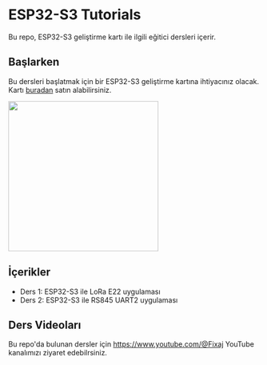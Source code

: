 # ESP32-S3 Tutorials

Bu repo, ESP32-S3 geliştirme kartı ile ilgili eğitici dersleri içerir.

## Başlarken

Bu dersleri başlatmak için bir ESP32-S3 geliştirme kartına ihtiyacınız olacak. Kartı [buradan](https://shop.fixaj.com/esp32-s3-board-n16r8-lehimlenmis-tak-calistir-usb-type-c) satın alabilirsiniz.

<img src="https://shop.fixaj.com/uploads/urunler/esp32-s3-board-n16r8-lehimlenmis-tak-calistir-usb-type-c-251.jpg" width="300">

## İçerikler

- Ders 1: ESP32-S3 ile LoRa E22 uygulaması
- Ders 2: ESP32-S3 ile RS845 UART2 uygulaması

## Ders Videoları

Bu repo'da bulunan dersler için https://www.youtube.com/@Fixaj YouTube kanalımızı ziyaret edebilrsiniz.
